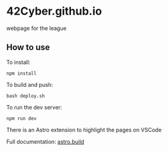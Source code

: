 # 42Cyber.github.io
webpage for the league

## How to use

To install:

``npm install``

To build and push:

``bash deploy.sh``

To run the dev server:

``npm run dev``

There is an Astro extension to highlight the pages on VSCode

Full documentation:
[astro.build](https://astro.build)
